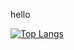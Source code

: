 hello

[![Top Langs](https://github-readme-stats.vercel.app/api/top-langs/?username=yuthon)](https://github.com/anuraghazra/github-readme-stats)
